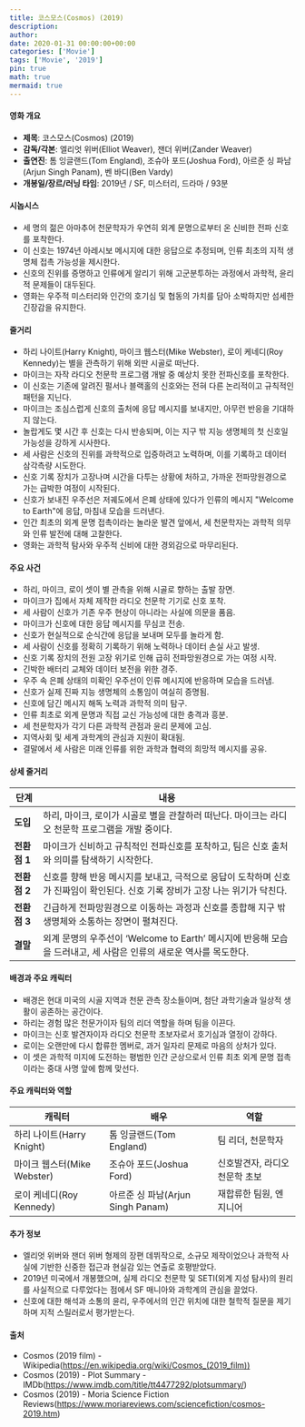 ```yaml
---
title: 코스모스(Cosmos) (2019)
description: 
author: 
date: 2020-01-31 00:00:00+00:00
categories: ['Movie']
tags: ['Movie', '2019']
pin: true
math: true
mermaid: true
---
```

#### 영화 개요

- **제목**: 코스모스(Cosmos) (2019)  
- **감독/각본**: 엘리엇 위버(Elliot Weaver), 잰더 위버(Zander Weaver)  
- **출연진**: 톰 잉글랜드(Tom England), 조슈아 포드(Joshua Ford), 아르준 싱 파남(Arjun Singh Panam), 벤 바디(Ben Vardy)  
- **개봉일/장르/러닝 타임**: 2019년 / SF, 미스터리, 드라마 / 93분  

#### 시놉시스

- 세 명의 젊은 아마추어 천문학자가 우연히 외계 문명으로부터 온 신비한 전파 신호를 포착한다.  
- 이 신호는 1974년 아레시보 메시지에 대한 응답으로 추정되며, 인류 최초의 지적 생명체 접촉 가능성을 제시한다.  
- 신호의 진위를 증명하고 인류에게 알리기 위해 고군분투하는 과정에서 과학적, 윤리적 문제들이 대두된다.  
- 영화는 우주적 미스터리와 인간의 호기심 및 협동의 가치를 담아 소박하지만 섬세한 긴장감을 유지한다.  

#### 줄거리

- 하리 나이트(Harry Knight), 마이크 웹스터(Mike Webster), 로이 케네디(Roy Kennedy)는 별을 관측하기 위해 외딴 시골로 떠난다.  
- 마이크는 자작 라디오 천문학 프로그램 개발 중 예상치 못한 전파신호를 포착한다.  
- 이 신호는 기존에 알려진 펄서나 블랙홀의 신호와는 전혀 다른 논리적이고 규칙적인 패턴을 지닌다.  
- 마이크는 조심스럽게 신호의 출처에 응답 메시지를 보내지만, 아무런 반응을 기대하지 않는다.  
- 놀랍게도 몇 시간 후 신호는 다시 반송되며, 이는 지구 밖 지능 생명체의 첫 신호일 가능성을 강하게 시사한다.  
- 세 사람은 신호의 진위를 과학적으로 입증하려고 노력하며, 이를 기록하고 데이터 삼각측량 시도한다.  
- 신호 기록 장치가 고장나며 시간을 다투는 상황에 처하고, 가까운 전파망원경으로 가는 급박한 여정이 시작된다.  
- 신호가 보내진 우주선은 저궤도에서 은폐 상태에 있다가 인류의 메시지 "Welcome to Earth"에 응답, 마침내 모습을 드러낸다.  
- 인간 최초의 외계 문명 접촉이라는 놀라운 발견 앞에서, 세 천문학자는 과학적 의무와 인류 발전에 대해 고찰한다.  
- 영화는 과학적 탐사와 우주적 신비에 대한 경외감으로 마무리된다.  

#### 주요 사건

- 하리, 마이크, 로이 셋이 별 관측을 위해 시골로 향하는 출발 장면.  
- 마이크가 집에서 자체 제작한 라디오 천문학 기기로 신호 포착.  
- 세 사람이 신호가 기존 우주 현상이 아니라는 사실에 의문을 품음.  
- 마이크가 신호에 대한 응답 메시지를 무심코 전송.  
- 신호가 현실적으로 순식간에 응답을 보내며 모두를 놀라게 함.  
- 세 사람이 신호를 정확히 기록하기 위해 노력하나 데이터 손실 사고 발생.  
- 신호 기록 장치의 전원 고장 위기로 인해 급히 전파망원경으로 가는 여정 시작.  
- 긴박한 배터리 교체와 데이터 보전을 위한 경주.  
- 우주 속 은폐 상태의 미확인 우주선이 인류 메시지에 반응하며 모습을 드러냄.  
- 신호가 실제 진짜 지능 생명체의 소통임이 여실히 증명됨.  
- 신호에 담긴 메시지 해독 노력과 과학적 의미 탐구.  
- 인류 최초로 외계 문명과 직접 교신 가능성에 대한 충격과 흥분.  
- 세 천문학자가 각기 다른 과학적 관점과 윤리 문제에 고심.  
- 지역사회 및 세계 과학계의 관심과 지원이 확대됨.  
- 결말에서 세 사람은 미래 인류를 위한 과학과 협력의 희망적 메시지를 공유.  

#### 상세 줄거리

| **단계** | **내용** |
|----------|----------|
| **도입** | 하리, 마이크, 로이가 시골로 별을 관찰하러 떠난다. 마이크는 라디오 천문학 프로그램을 개발 중이다. |
| **전환점 1** | 마이크가 신비하고 규칙적인 전파신호를 포착하고, 팀은 신호 출처와 의미를 탐색하기 시작한다. |
| **전환점 2** | 신호를 향해 반응 메시지를 보내고, 극적으로 응답이 도착하며 신호가 진짜임이 확인된다. 신호 기록 장비가 고장 나는 위기가 닥친다. |
| **전환점 3** | 긴급하게 전파망원경으로 이동하는 과정과 신호를 종합해 지구 밖 생명체와 소통하는 장면이 펼쳐진다. |
| **결말** | 외계 문명의 우주선이 ‘Welcome to Earth’ 메시지에 반응해 모습을 드러내고, 세 사람은 인류의 새로운 역사를 목도한다. |

#### 배경과 주요 캐릭터

- 배경은 현대 미국의 시골 지역과 천문 관측 장소들이며, 첨단 과학기술과 일상적 생활이 공존하는 공간이다.  
- 하리는 경험 많은 천문가이자 팀의 리더 역할을 하며 팀을 이끈다.  
- 마이크는 신호 발견자이자 라디오 천문학 초보자로서 호기심과 열정이 강하다.  
- 로이는 오랜만에 다시 합류한 멤버로, 과거 일자리 문제로 마음의 상처가 있다.  
- 이 셋은 과학적 미지에 도전하는 평범한 인간 군상으로서 인류 최초 외계 문명 접촉이라는 중대 사명 앞에 함께 맞선다.  

#### 주요 캐릭터와 역할

| **캐릭터** | **배우** | **역할** |
|------------|-----------|-----------|
| 하리 나이트(Harry Knight) | 톰 잉글랜드(Tom England) | 팀 리더, 천문학자 |
| 마이크 웹스터(Mike Webster) | 조슈아 포드(Joshua Ford) | 신호발견자, 라디오 천문학 초보 |
| 로이 케네디(Roy Kennedy) | 아르준 싱 파남(Arjun Singh Panam) | 재합류한 팀원, 엔지니어 |

#### 추가 정보

- 엘리엇 위버와 잰더 위버 형제의 장편 데뷔작으로, 소규모 제작이었으나 과학적 사실에 기반한 신중한 접근과 현실감 있는 연출로 호평받았다.  
- 2019년 미국에서 개봉했으며, 실제 라디오 천문학 및 SETI(외계 지성 탐사)의 원리를 사실적으로 다루었다는 점에서 SF 매니아와 과학계의 관심을 끌었다.  
- 신호에 대한 해석과 소통의 윤리, 우주에서의 인간 위치에 대한 철학적 질문을 제기하며 지적 스릴러로서 평가받는다.  

#### 출처

- Cosmos (2019 film) - Wikipedia(https://en.wikipedia.org/wiki/Cosmos_(2019_film))  
- Cosmos (2019) - Plot Summary - IMDb(https://www.imdb.com/title/tt4477292/plotsummary/)  
- Cosmos (2019) - Moria Science Fiction Reviews(https://www.moriareviews.com/sciencefiction/cosmos-2019.htm)
